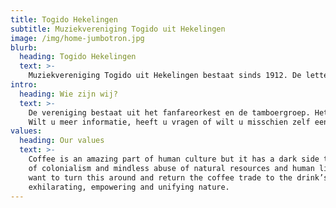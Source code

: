 ```yaml
---
title: Togido Hekelingen
subtitle: Muziekvereniging Togido uit Hekelingen
image: /img/home-jumbotron.jpg
blurb:
  heading: Togido Hekelingen
  text: >-
    Muziekvereniging Togido uit Hekelingen bestaat sinds 1912. De letters Togido staan voor Tot Ons Genoegen Is Dit Opgericht.
intro:
  heading: Wie zijn wij?
  text: >-
    De vereniging bestaat uit het fanfareorkest en de tamboergroep. Het orkest staat onder leiding van dirigent Viktor Moricz. De hele vereniging bestaat uit zo’n 45 enthousiaste leden.Togido heeft iedere dinsdagavond repetitie, van 20.00-22.00 uur. Deze repetities vinden plaats in het Dorpshuis Hekelingen, aan de Lede 13 te Hekelingen.Togido geeft regelmatig concerten in en rond Spijkenisse. Ook is de vereniging te zien en te horen bij evenementen als de avondvierdaagse, Koninginnedag en het binnenhalen van Sinterklaas. De tamboergroep doet regelmatig mee aan festivals.
    Wilt u meer informatie, heeft u vragen of wilt u misschien zelf een instrument leren bespelen? Onder het kopje ‘contact’ op deze website vind u de telefoonnummers van onze voorzitter en secretaris.
values:
  heading: Our values
  text: >-
    Coffee is an amazing part of human culture but it has a dark side too – one
    of colonialism and mindless abuse of natural resources and human lives. We
    want to turn this around and return the coffee trade to the drink’s
    exhilarating, empowering and unifying nature.
---
```


